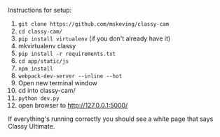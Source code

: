 
Instructions for setup:

1. `git clone https://github.com/mskeving/classy-cam`
2. `cd classy-cam/`
3. `pip install virtualenv` (if you don't already have it)
4. mkvirtualenv classy
5. `pip install -r requirements.txt`
6. `cd app/static/js`
7. `npm install`
8. `webpack-dev-server --inline --hot`
9. Open new terminal window
10. cd into classy-cam/
11. `python dev.py`
12. open browser to http://127.0.0.1:5000/

If everything's running correctly you should see a white page that says Classy Ultimate.
